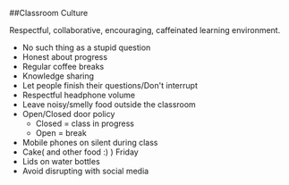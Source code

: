 ##Classroom Culture

Respectful, collaborative, encouraging, caffeinated learning environment.
  - No such thing as a stupid question
  - Honest about progress
  - Regular coffee breaks
  - Knowledge sharing
  - Let people finish their questions/Don't interrupt
  - Respectful headphone volume
  - Leave noisy/smelly food outside the classroom
  - Open/Closed door policy
    - Closed = class in progress
    - Open = break
  - Mobile phones on silent during class
  - Cake( and other food :) ) Friday
  - Lids on water bottles
  - Avoid disrupting with social media
